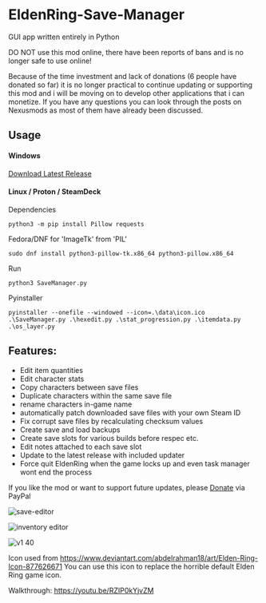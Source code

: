 # EldenRing-Save-Manager
GUI app written entirely in Python

DO NOT use this mod online, there have been reports of bans and is no longer safe to use online!

Because of the time investment and lack of donations (6 people have donated so far) it is no longer practical to continue updating or supporting this mod and i will be moving on to develop other applications that i can monetize. If you have any questions you can look through the posts on Nexusmods as most of them have already been discussed.


## Usage
#### Windows
[Download Latest Release](https://github.com/Ariescyn/EldenRing-Save-Manager/releases/latest)

#### Linux / Proton / SteamDeck

Dependencies
```
python3 -m pip install Pillow requests
```
Fedora/DNF for 'ImageTk' from 'PIL'
```
sudo dnf install python3-pillow-tk.x86_64 python3-pillow.x86_64
```
Run
```
python3 SaveManager.py
```

Pyinstaller
```
pyinstaller --onefile --windowed --icon=.\data\icon.ico .\SaveManager.py .\hexedit.py .\stat_progression.py .\itemdata.py .\os_layer.py
```

## Features:
- Edit item quantities
- Edit character stats
- Copy characters between save files
- Duplicate characters within the same save file
- rename characters in-game name
- automatically patch downloaded save files with your own Steam ID
- Fix corrupt save files by recalculating checksum values
- Create save and load backups
- Create save slots for various builds before respec etc.
- Edit notes attached to each save slot
- Update to the latest release with included updater
- Force quit EldenRing when the game locks up and even task manager wont end the process

If you like the mod or want to support future updates, please [Donate](https://www.paypal.com/donate/?hosted_button_id=H2X24U55NUJJW) via PayPal

![save-editor](https://user-images.githubusercontent.com/68882322/163687699-334cf9d6-f956-4509-bebc-e549fe39fd3e.jpg)

![inventory editor](https://user-images.githubusercontent.com/68882322/164989037-1cc1256d-b833-478f-a7eb-84d4974d23f8.jpg)

![v1 40](https://user-images.githubusercontent.com/68882322/161843003-dfefa2fb-ca14-4401-970a-2875bb74c943.jpg)



Icon used from https://www.deviantart.com/abdelrahman18/art/Elden-Ring-Icon-877626671
You can use this icon to replace the horrible default Elden Ring game icon.



Walkthrough: https://youtu.be/RZIP0kYjvZM

